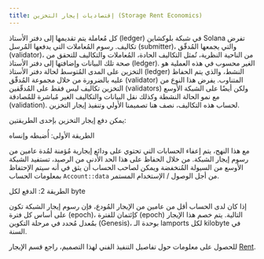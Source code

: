 ```yaml
---
title: إقتصاديات إيجار التخزين (Storage Rent Economics)
---
```


كل مُعاملة يتم تقديمها إلى دفتر الأستاذ (ledger) في شبكة بلوكشاين Solana تفرض تكاليف. رسوم المُعاملات التي يدفعها المُرسل (submitter)، والتي يجمعها المُدقّق (validator)، من الناحية النظرية، تُمثل التكاليف الحادة، المُعاملات والتكاليف للتحقق من صحة تلك البيانات وإضافتها إلى دفتر الأستاذ (ledger). الغير محسوب في هذه العملية هو التخزين على المدى المُتوسط لحالة دفتر الأستاذ (ledger) النشط، والذي يتم الحفاظ عليه بالضرورة من خلال مجموعة المُدقّق (validator) المتناوب. يفرض هذا النوع من التخزين تكاليف ليس فقط على المُدقّقين (validators) ولكن أيضًا على الشبكة الأوسع مع نمو الحالة النشطة وكذلك نقل البيانات والتكاليف الغير مُباشرة للمُصادقة (validation). لحساب هذه التكاليف، نصف هنا تصميمنا الأولي وتنفيذ إيجار التخزين.

يمكن دفع إيجار التخزين بإحدى الطريقتين:

الطريقة الأولى: أُضبطه وإنساه

مع هذا النهج، يتم إعفاء الحسابات التي تحتوي على ودائع إيجارية مُؤمنة لمُدة عامين من رسوم إيجار الشبكة. من خلال الحفاظ على هذا الحد الأدنى من الرصيد، تستفيد الشبكة الأوسع من السيولة المُنخفضة ويمكن لصاحب الحساب أن يثق في أنه سيتم الإحتفاظ بمعلومات الحساب `Account::data` من أجل الوصول / الإستخدام المستمر.

الطريقة 2: الدفع لكل byte

إذا كان لدى الحساب أقل من عامين من الإيجار المُودع، فإن رسوم إيجار الشبكة تكون على أساس كل فترة (epoch)، كإئتمان للفترة (epoch) التالية. يتم خصم هذا الإيجار بمُعدل مُحدد في مرحلة التكوين (Genesis)، بوحدة الـ lamports لكل kilobyte في السنة.

للحصول على معلومات حول تفاصيل التنفيذ الفني لهذا التصميم، راجع قسم الإيجار [Rent](../rent.md).
